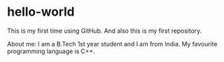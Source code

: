 # hello-world
This is my first time using GitHub. And also this is my first repository.

About me:
 I am a B.Tech 1st year student and I am from India.
 My favourite programming language is C++.
